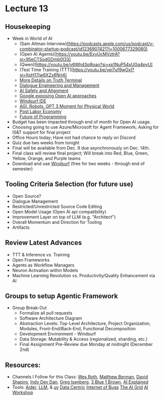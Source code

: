 # Lecture 13

## Housekeeping
- Week in World of AI
    * (Sam Altman Interview)[https://podcasts.apple.com/us/podcast/y-combinator-startup-podcast/id1236907421?i=1000677329080]
    * (Open AI Agents)[https://youtu.be/ExyUcMVztrA?si=95eCTSodGDmb0I33]
    * (Qwen)[https://youtu.be/y6Wh4SpRoao?si=xp1NuP54xUGg4pyU]
    * (Test Time Training (TTT)[https://youtu.be/vei7uf9wOxI?si=XpH17iw6XZx8NrI4]
    * [More Details on Truth Terminal](https://youtu.be/rsKZX1GiIf8?si=tQhtnm4P2CfS1HYn)
    * [Dialogue Engineering and Management](https://youtu.be/FhDj_-QTIEE?si=yO2f_ABBq5tn2r9u)
    * [AI Safety and Alignment](https://youtu.be/xjH2B_sE_RQ?si=KY7Op_qMs7RW9pgG)
    * [Google exposing Open AI approaches](https://youtu.be/U8JmFRg5bLA?si=K5uUW_klfe6sNO8u)
    * [Windsurf IDE](https://youtu.be/YV7IPn4QmnE?si=Jfb05m8NNTmnPCbQ)
    * [AGI, Robots, GPT 3 Moment for Physical World](https://youtu.be/x0-weCnESoU?si=bede4IzgMLOnFtwa)
    * [Post Labor Economy](https://youtu.be/5GG6pglkrp8?si=rhD14QP2gYD2cJF0)
    * [Future of Programming](https://youtu.be/fYPvZK4owVs?si=GIvNU-RPKlLSe_rg)
- Budget has been impacted through end of month for Open AI usage.
- Choosing going to use Azure/Microsoft for Agent Framework; Asking for IS&T support for final project
- Office Hours today; Have not had chance to reply on Discord
- Quiz due two weeks from tonight
- Final will be available from Dec. 9 due asynchronously on Dec. 14th.
- Final class will review final project; Will break into Red, Blue, Green, Yellow, Orange, and Purple teams
- Download and use [Windsurf](https://codeium.com/windsurf) (free for two weeks - through end of semester)

## Tooling Criteria Selection (for future use)
- Open Source?
- Dialogue Management
- Restricted/Unrestricted Source Code Editing
- Open Model Usage (Open AI api compatibility)
- Improvement Layer on top of LLM (e.g. "Architect")
- Overall Momentum and Direction for Tooling
- Artifacts

## Review Latest Advances
- TTT & Inference vs. Training
- Open Frameworks
- Agents as Workflow Managers
- Neuron Activation within Models
- Machine Learning Revolution vs. Productivity/Quality Enhancement via AI

## Groups to setup Agentic Framework
- Group Break-Out
    * Formalize all pull requests
    * Software Architecture Diagram
    * Abstraction Levels: Top-Level Architecture, Project Organization, Modules, Front-End/Back-End, Functional Decomposition
    * Development Environment - Windsurf
    * Data Storage: Mutability & Access (regionalized, sharding, etc.)
    * Final Assignment Pre-Review due Monday at midnight (December 2nd)

## Resources:
- Channels I Follow for this Class: [Wes Roth](https://www.youtube.com/@WesRoth), [Matthew Berman](https://www.youtube.com/@matthew_berman), [David Shapiro](https://www.youtube.com/@DaveShap/videos), [Indy Dev Dan](https://www.youtube.com/@indydevdan), [Greg Isenberg](https://www.youtube.com/@GregIsenberg), [3 Blue 1 Brown](https://www.youtube.com/@3blue1brown), [AI Explained](https://www.youtube.com/@3blue1brown)
- Tools: [Aider](https://aider.chat/), [LLM](https://github.com/simonw/llm), & [uv](https://github.com/astral-sh/uv) [Data Centric](https://youtube.com/@data-centric?si=SjrEhrokPgsDoeYF) [Internet of Bugs](https://youtube.com/@internetofbugs?si=hahhYKaGX59agFjH) [The AI Grid](https://youtube.com/@theaigrid?si=ZhJcF-WMTwlFZwuP) [AI Workshop](https://youtube.com/@ai-gptworkshop?si=_yLxq63PT90ZhCa5)
